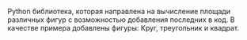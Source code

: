 Python библиотека, которая направлена на вычисление площади различных фигур с возможностью добавления последних в код. В качестве примера добавлены фигуры: Круг, треугольник и квадрат.
